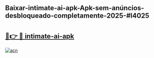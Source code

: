 ## Baixar-intimate-ai-apk-Apk-sem-anúncios-desbloqueado-completamente-2025-#l4025

# <h2><a href="https://ainizakaria.my?title=intimate-ai-apk&ref=20M">🔗👉 🔴 intimate-ai-apk</a></h2>

[![acn](https://github.com/user-attachments/assets/0f9c940e-d8b0-45ae-aac7-cd30a18b3e1c)](https://ainizakaria.my?title=intimate-ai-apk&ref=20M)

